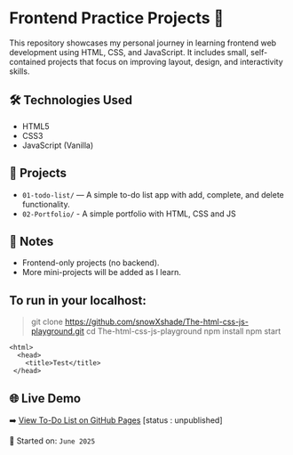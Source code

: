 # Frontend Practice Projects 🚀

This repository showcases my personal journey in learning frontend web development using HTML, CSS, and JavaScript. It includes small, self-contained projects that focus on improving layout, design, and interactivity skills.



## 🛠️ Technologies Used

- HTML5
- CSS3
- JavaScript (Vanilla)



## 📂 Projects

- `01-todo-list/` — A simple to-do list app with add, complete, and delete functionality.
- `02-Portfolio/` - A simple portfolio with HTML, CSS and JS



## 📌 Notes

- Frontend-only projects (no backend).
- More mini-projects will be added as I learn.



## To run in your localhost:

> git clone https://github.com/snowXshade/The-html-css-js-playground.git
> cd The-html-css-js-playground
> npm install
> npm start

    <html>
      <head>
        <title>Test</title>
     </head>


## 🌐 Live Demo

➡️ [View To-Do List on GitHub Pages](https://snowxshade.github.io/The-html-css-js-playground/)  [status : unpublished]





📅 Started on: `June 2025`

